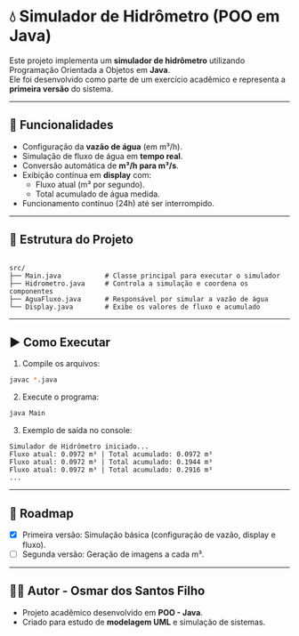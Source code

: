 # 💧 Simulador de Hidrômetro (POO em Java)

Este projeto implementa um **simulador de hidrômetro** utilizando Programação Orientada a Objetos em **Java**.  
Ele foi desenvolvido como parte de um exercício acadêmico e representa a **primeira versão** do sistema.

---

## 📌 Funcionalidades

- Configuração da **vazão de água** (em m³/h).  
- Simulação de fluxo de água em **tempo real**.  
- Conversão automática de **m³/h para m³/s**.  
- Exibição contínua em **display** com:
  - Fluxo atual (m³ por segundo).  
  - Total acumulado de água medida.  
- Funcionamento contínuo (24h) até ser interrompido.

---

## 📂 Estrutura do Projeto

```

src/
├── Main.java           # Classe principal para executar o simulador
├── Hidrometro.java     # Controla a simulação e coordena os componentes
├── AguaFluxo.java      # Responsável por simular a vazão de água
└── Display.java        # Exibe os valores de fluxo e acumulado

````

---

## ▶️ Como Executar

1. Compile os arquivos:

```bash
javac *.java
````

2. Execute o programa:

```bash
java Main
```

3. Exemplo de saída no console:

```
Simulador de Hidrômetro iniciado...
Fluxo atual: 0.0972 m³ | Total acumulado: 0.0972 m³
Fluxo atual: 0.0972 m³ | Total acumulado: 0.1944 m³
Fluxo atual: 0.0972 m³ | Total acumulado: 0.2916 m³
...
```

---

## 📅 Roadmap

* [x] Primeira versão: Simulação básica (configuração de vazão, display e fluxo).
* [ ] Segunda versão: Geração de imagens a cada m³.
---

## 👨‍💻 Autor - Osmar dos Santos Filho

* Projeto acadêmico desenvolvido em **POO - Java**.
* Criado para estudo de **modelagem UML** e simulação de sistemas.

